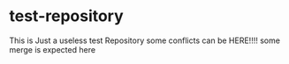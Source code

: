 test-repository
===============

This is Just a useless test Repository
some conflicts can be HERE!!!!
some merge is expected here
